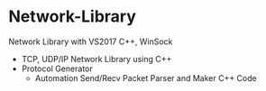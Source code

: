 # Network-Library
Network Library with VS2017 C++, WinSock

- TCP, UDP/IP Network Library using C++
- Protocol Generator
  - Automation Send/Recv Packet Parser and Maker C++ Code
  
 
